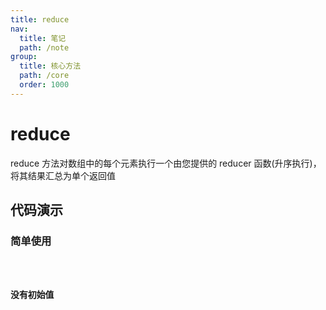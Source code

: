 ```yaml
---
title: reduce
nav:
  title: 笔记
  path: /note
group:
  title: 核心方法
  path: /core
  order: 1000
---
```


# reduce

reduce 方法对数组中的每个元素执行一个由您提供的 reducer 函数(升序执行)，将其结果汇总为单个返回值

## 代码演示

### 简单使用

<code src="./demo/demo1.tsx" />

### 没有初始值

<code src="./demo/demo2.tsx" />
